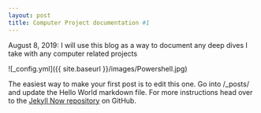 ```yaml
---
layout: post
title: Computer Project documentation #1
---
```


August 8, 2019: I will use this blog as a way to document any deep dives I take with any computer related projects

![_config.yml]({{ site.baseurl }}/images/Powershell.jpg)

The easiest way to make your first post is to edit this one. Go into /_posts/ and update the Hello World markdown file. For more instructions head over to the [Jekyll Now repository](https://github.com/barryclark/jekyll-now) on GitHub.
